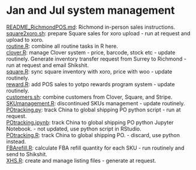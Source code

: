 # Jan and Jul system management   
[README_RichmondPOS.md](./README_RichmondPOS.md): Richmond in-person sales instructions.   
[square2xoro.sh](./square2xoro.sh): prepare Square sales for xoro upload - run at request and upload to xoro.   
[routine.R](./routine.R): combine all routine tasks in R here.    
[clover.R](./clover.R): manage Clover system - price, barcode, stock etc - update routinely. Generate inventory transfer request from Surrey to Richmond - run at request and email Shikshit.    
[square.R](./square.R): sync square inventory with xoro, price with woo - update routinely.    
[reward.R](./reward.R): add POS sales to yotpo rewards program system - update routinely.    
[customers.sh](./customers.sh): combine customers from Clover, Square, and Stripe.    
[SKUmanagement.R](./SKUmanagement.R): discontinued SKUs management - update routinely.    
[POtracking.py](./POtracking.py): track China to global shipping PO python script - run at request.  
[POtracking.ipynb](./POtracking.ipynb): track China to global shipping PO python Jupyter Notebook. - not updated, use python script in RStudio.    
[POtracking.R](./POtracking.R): track China to global shipping PO. - discard, use python instead.   
[FBArefill.R](./FBArefill.R): calculate FBA refill quantity for each SKU - run routinely and send to Shikshit.   
[XHS.R](./XHS.R): create and manage listing files - generate at request.  
